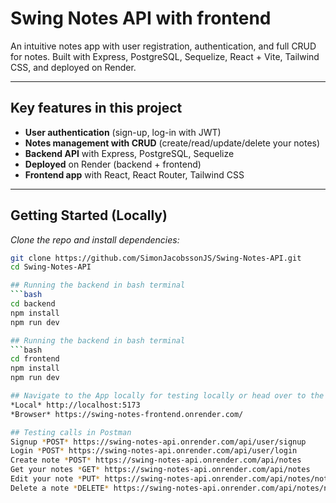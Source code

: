 # Swing Notes API with frontend

An intuitive notes app with user registration, authentication, and full CRUD for notes. Built with Express, PostgreSQL, Sequelize, React + Vite, Tailwind CSS, and deployed on Render.

---

## Key features in this project

- **User authentication** (sign-up, log-in with JWT)
- **Notes management with CRUD** (create/read/update/delete your notes)
- **Backend API** with Express, PostgreSQL, Sequelize
- **Deployed** on Render (backend + frontend)
- **Frontend app** with React, React Router, Tailwind CSS

---

## Getting Started (Locally)

*Clone the repo and install dependencies:*

```bash
git clone https://github.com/SimonJacobssonJS/Swing-Notes-API.git
cd Swing-Notes-API

## Running the backend in bash terminal
```bash 
cd backend
npm install
npm run dev

## Running the backend in bash terminal
```bash 
cd frontend
npm install
npm run dev

## Navigate to the App locally for testing locally or head over to the site
*Local* http://localhost:5173
*Browser* https://swing-notes-frontend.onrender.com/

## Testing calls in Postman
Signup *POST* https://swing-notes-api.onrender.com/api/user/signup
Login *POST* https://swing-notes-api.onrender.com/api/user/login
Create note *POST* https://swing-notes-api.onrender.com/api/notes
Get your notes *GET* https://swing-notes-api.onrender.com/api/notes
Edit your note *PUT* https://swing-notes-api.onrender.com/api/notes/noteId  (replace noteId with yours)
Delete a note *DELETE* https://swing-notes-api.onrender.com/api/notes/noteId  (replace noteId with yours)

